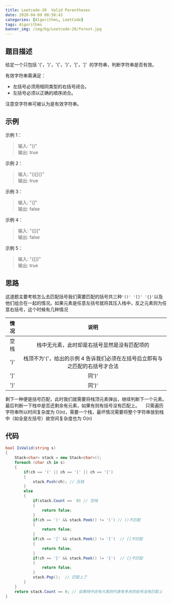 ```yaml
---
title: Leetcode-20 	Valid Parentheses
date: 2020-04-09 08:58:43
categories: [Algorithms, LeetCode]
tags: Algorithms
banner_img: /img/bg/Leetcode-20/forest.jpg
---
```


## 题目描述

给定一个只包括 '('，')'，'{'，'}'，'['，']'  的字符串，判断字符串是否有效。

有效字符串需满足：

- 左括号必须用相同类型的右括号闭合。
- 左括号必须以正确的顺序闭合。

注意空字符串可被认为是有效字符串。

## 示例

示例 1：

> 输入: "()"  
> 输出: true

示例 2：

> 输入: "()[]{}"  
> 输出: true

示例 3：

> 输入: "(]"  
> 输出: false

示例 4：

> 输入: "([)]"  
> 输出: false

示例 5：

> 输入: "{[]}"  
> 输出: true

## 思路

这道题主要考核怎么去匹配括号我们需要匹配的括号共三种`'()' '[]' '{}'`以及他们组合在一起的情况。如果元素是任意左括号就将其压入栈中，反之元素则为任意右括号，这个时候有几种情况

| 情况  |                                     说明                                     |
| :---: | :--------------------------------------------------------------------------: |
| 空栈  |                 栈中无元素，此时却是右括号显然是没有匹配项的                 |
|  ')'  | 栈顶不为'('，给出的示例 4 告诉我们必须在左括号后立即有与之匹配的右括号才合法 |
|  ']'  |                                    同')'                                     |
|  '}'  |                                    同')'                                     |

剩下一种便是括号匹配，此时我们就需要将栈顶元素弹出，继续判断下一个元素。最后判断一下栈中是否还剩余有元素，如果有则有括号没有匹配上。
&emsp;只需遍历字符串所以时间复杂度为 O(n)，需要一个栈，最坏情况需要将整个字符串放到栈中（如全是左括号）故空间复杂度也为 O(n)

## 代码

```csharp
bool IsValid(string s)
{
    Stack<char> stack = new Stack<char>();
    foreach (char ch in s)
    {
        if(ch == '(' || ch == '[' || ch == '{')
        {
            stack.Push(ch); // 压栈
        }
        else
        {
            if(stack.Count ==  0) // 空栈
            {
                return false;
            }
            if(ch == ')' && stack.Peek() != '(') // ()不匹配
            {
                return false;
            }
            if(ch == ']' && stack.Peek() != '[')  // []不匹配
            {
                return false;
            }
            if(ch == '}' && stack.Peek() != '{')  // {}不匹配
            {
                return false;
            }
            stack.Pop();  // 匹配上了
        }
    }
    return stack.Count == 0; // 如果栈中还有元素则代表有多余的括号没有匹配上
}
```

